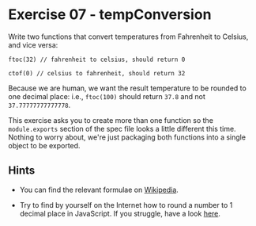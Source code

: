 # Exercise 07 - tempConversion

Write two functions that convert temperatures from Fahrenheit to Celsius, and vice versa:

```
ftoc(32) // fahrenheit to celsius, should return 0

ctof(0) // celsius to fahrenheit, should return 32
```

Because we are human, we want the result temperature to be rounded to one decimal place: i.e., `ftoc(100)` should return `37.8` and not `37.77777777777778`.

This exercise asks you to create more than one function so the `module.exports` section of the spec file looks a little different this time. Nothing to worry about, we're just packaging both functions into a single object to be exported.

## Hints

-   You can find the relevant formulae on [Wikipedia](https://en.wikipedia.org/wiki/Conversion_of_units_of_temperature).

-   Try to find by yourself on the Internet how to round a number to 1 decimal place in JavaScript. If you struggle, have a look [here](https://stackoverflow.com/q/7342957/5433628).
